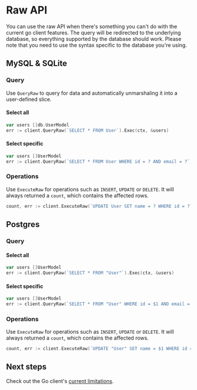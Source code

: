# Raw API

You can use the raw API when there's something you can't do with the current go client features. The query will be redirected to the underlying database, so everything supported by the database should work. Please note that you need to use the syntax specific to the database you're using.

## MySQL & SQLite

### Query

Use `QueryRaw` to query for data and automatically unmarshaling it into a user-defined slice.

#### Select all

```go
var users []db.UserModel
err := client.QueryRaw(`SELECT * FROM User`).Exec(ctx, &users)
```

#### Select specific

```go
var users []UserModel
err := client.QueryRaw(`SELECT * FROM User WHERE id = ? AND email = ?`, "123abc", "prisma@example.com").Exec(ctx, &users)
```

### Operations

Use `ExecuteRaw` for operations such as `INSERT`, `UPDATE` or `DELETE`. It will always returned a `count`, which contains the affected rows.

```go
count, err := client.ExecuteRaw(`UPDATE User SET name = ? WHERE id = ?`, "John", "123").Exec(ctx)
```

## Postgres

### Query

#### Select all

```go
var users []UserModel
err := client.QueryRaw(`SELECT * FROM "User"`).Exec(ctx, &users)
```

#### Select specific

```go
var users []UserModel
err := client.QueryRaw(`SELECT * FROM "User" WHERE id = $1 AND email = $2`, "id2", "email2").Exec(ctx, &users)
```

### Operations

Use `ExecuteRaw` for operations such as `INSERT`, `UPDATE` or `DELETE`. It will always returned a `count`, which contains the affected rows.

```go
count, err := client.ExecuteRaw(`UPDATE "User" SET name = $1 WHERE id = $2`, "John", "123").Exec(ctx)
```

## Next steps

Check out the Go client's [current limitations](./10-limitations.md).
